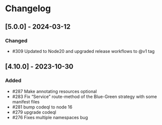 # Changelog

## [5.0.0] - 2024-03-12

### Changed

-  #309 Updated to Node20 and upgraded release workflows to @v1 tag

## [4.10.0] - 2023-10-30

### Added

-  #287 Make annotating resources optional
-  #283 Fix “Service” route-method of the Blue-Green strategy with some manifest files
-  #281 bump codeql to node 16
-  #279 upgrade codeql
-  #276 Fixes multiple namespaces bug

